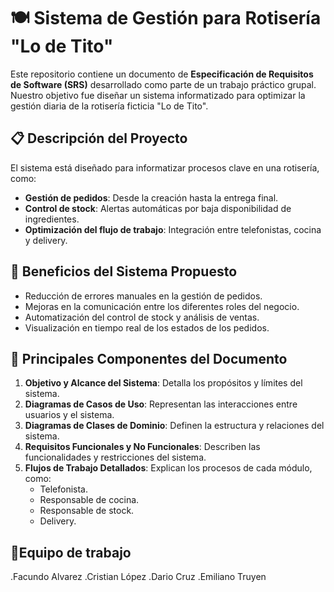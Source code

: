 # 🍽️ Sistema de Gestión para Rotisería "Lo de Tito"  

Este repositorio contiene un documento de **Especificación de Requisitos de Software (SRS)** desarrollado como parte de un trabajo práctico grupal. Nuestro objetivo fue diseñar un sistema informatizado para optimizar la gestión diaria de la rotisería ficticia "Lo de Tito".  

## 📋 **Descripción del Proyecto**  
El sistema está diseñado para informatizar procesos clave en una rotisería, como:  
- **Gestión de pedidos**: Desde la creación hasta la entrega final.  
- **Control de stock**: Alertas automáticas por baja disponibilidad de ingredientes.  
- **Optimización del flujo de trabajo**: Integración entre telefonistas, cocina y delivery.  

## 🌟 **Beneficios del Sistema Propuesto**  
- Reducción de errores manuales en la gestión de pedidos.  
- Mejoras en la comunicación entre los diferentes roles del negocio.  
- Automatización del control de stock y análisis de ventas.  
- Visualización en tiempo real de los estados de los pedidos.  

## 🚀 **Principales Componentes del Documento**  
1. **Objetivo y Alcance del Sistema**: Detalla los propósitos y límites del sistema.  
2. **Diagramas de Casos de Uso**: Representan las interacciones entre usuarios y el sistema.  
3. **Diagramas de Clases de Dominio**: Definen la estructura y relaciones del sistema.  
4. **Requisitos Funcionales y No Funcionales**: Describen las funcionalidades y restricciones del sistema.  
5. **Flujos de Trabajo Detallados**: Explican los procesos de cada módulo, como:  
   - Telefonista.  
   - Responsable de cocina.  
   - Responsable de stock.  
   - Delivery.
## 🤝Equipo de trabajo
   .Facundo Alvarez
   .Cristian López
   .Dario Cruz
   .Emiliano Truyen

